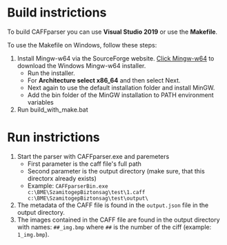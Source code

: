 # Build instrictions

To build CAFFparser you can use **Visual Studio 2019** or use the **Makefile**.

To use the Makefile on Windows, follow these steps:

1. Install Mingw-w64 via the SourceForge website. [Click Mingw-w64](https://sourceforge.net/projects/mingw-w64/files/Toolchains%20targetting%20Win32/Personal%20Builds/mingw-builds/installer/mingw-w64-install.exe/download) to download the Windows Mingw-w64 installer.
    - Run the installer.
    - For **Architecture select x86_64** and then select Next.
    - Next again to use the default installation folder and install MinGW.
    - Add the bin folder of the MinGW installation to PATH environment variables
1. Run build_with_make.bat

# Run instrictions
1. Start the parser with CAFFparser.exe and paremeters
    - First parameter is the caff file's full path
    - Second parameter is the output directory (make sure, that this directorx already exists)
    - Example: `CAFFparserBin.exe c:\BME\SzamitogepBiztonsag\test\1.caff c:\BME\SzamitogepBiztonsag\test\output\`
1. The metadata of the CAFF file is found in the `output.json` file in the output directory.
1. The images contained in the CAFF file are found in the output directory with names: `##_img.bmp` where `##` is the number of the ciff (example: `1_img.bmp`).

